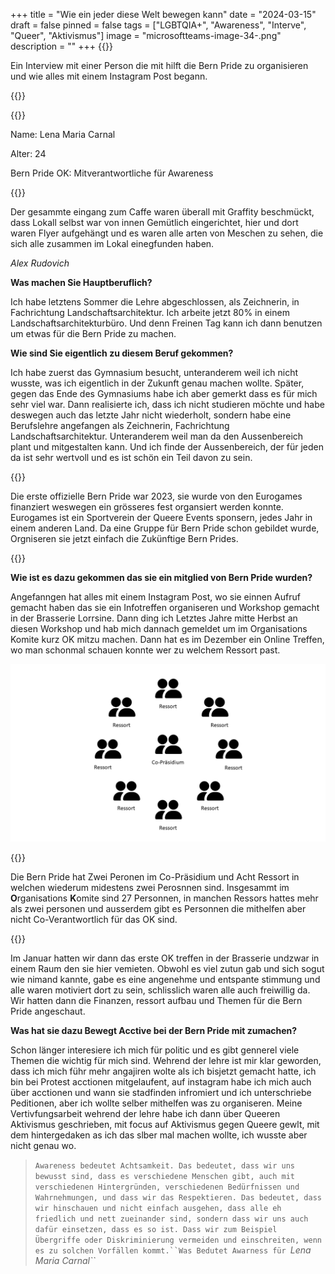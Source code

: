 +++
title = "Wie ein jeder diese Welt bewegen kann"
date = "2024-03-15"
draft = false
pinned = false
tags = ["LGBTQIA+", "Awareness", "Interve", "Queer", "Aktivismus"]
image = "microsoftteams-image-34-.png"
description = ""
+++
{{<lead>}}

Ein Interview mit einer Person die mit hilft die Bern Pride zu organisieren und wie alles mit einem Instagram Post begann.

{{</lead>}}

{{<box>}}

Name: Lena Maria Carnal

Alter: 24

Bern Pride OK: Mitverantwortliche für Awareness

{{</box>}}

Der gesammte eingang zum Caffe waren überall mit Graffity beschmückt, dass Lokall selbst war von innen Gemütlich eingerichtet, hier und dort waren Flyer aufgehängt und es waren alle arten von Meschen zu sehen, die sich alle zusammen im Lokal einegfunden haben.

*Alex Rudovich*

**Was machen Sie Hauptberuflich?** 

Ich habe letztens Sommer die Lehre abgeschlossen, als Zeichnerin, in Fachrichtung Landschaftsarchitektur. Ich arbeite jetzt 80% in einem Landschaftsarchitekturbüro. Und denn Freinen Tag kann ich dann benutzen um etwas für die Bern Pride zu machen.

**Wie sind Sie eigentlich zu diesem Beruf gekommen?** 

Ich habe zuerst das Gymnasium besucht, unteranderem weil ich nicht wusste, was ich eigentlich in der Zukunft genau machen wollte. Später, gegen das Ende des Gymnasiums habe ich aber gemerkt dass es für mich sehr viel war. Dann realisierte ich, dass ich nicht studieren möchte und habe deswegen auch das letzte Jahr nicht wiederholt, sondern habe eine Berufslehre angefangen als Zeichnerin, Fachrichtung Landschaftsarchitektur. Unteranderem weil man da den Aussenbereich plant und mitgestalten kann. Und ich finde der Aussenbereich, der für jeden da ist sehr wertvoll und es ist schön ein Teil davon zu sein. 

{{<box>}}

Die erste offizielle Bern Pride war 2023, sie wurde von den Eurogames finanziert weswegen ein grösseres fest organsiert werden konnte. Eurogames ist ein Sportverein der Queere Events sponsern, jedes Jahr in einem anderen Land. Da eine Gruppe für Bern Pride schon gebildet wurde, Orgniseren sie jetzt einfach die Zukünftige Bern Prides.

{{</box>}}

**Wie ist es dazu gekommen das sie ein mitglied von Bern Pride wurden?**

Angefanngen hat alles mit einem Instagram Post, wo sie einnen Aufruf gemacht haben das sie ein Infotreffen organiseren und Workshop gemacht in der Brasserie Lorrsine. Dann ding ich Letztes Jahre mitte Herbst an diesen Workshop und hab mich dannach gemeldet um im Organisations Komite kurz OK mitzu machen. Dann hat es im Dezember ein Online Treffen, wo man schonmal schauen konnte wer zu welchem Ressort past.

![Organigramm der Bern Pride von Alex Rudovich](prasentation-5.png "Organigramm der Bern Pride")

{{<box>}}

Die Bern Pride hat Zwei Peronen im Co-Präsidium und Acht Ressort in welchen wiederum midestens zwei Perosnnen sind. Insgesammt im **O**rganisations **K**omite sind 27 Personnen, in manchen Ressors hattes mehr als zwei personen und ausserdem gibt es Personnen die mithelfen aber nicht Co-Verantwortlich für das OK sind.

{{</box>}}

Im Januar hatten wir dann das erste OK treffen in der Brasserie undzwar in einem Raum den sie hier vemieten. Obwohl es viel zutun gab und sich sogut wie nimand kannte, gabe es eine angenehme und entspante stimmung und alle waren motiviert dort zu sein, schlisslich waren alle auch freiwillig da. Wir hatten dann die Finanzen, ressort aufbau und Themen für die Bern Pride angeschaut.

**Was hat sie dazu Bewegt Acctive bei der Bern Pride mit zumachen?**

Schon länger interesiere ich mich für politic und es gibt gennerel viele Themen die wichtig für mich sind. Wehrend der lehre ist mir klar geworden, dass ich mich führ mehr angajiren wolte als ich bisjetzt gemacht hatte, ich bin bei Protest acctionen mitgelaufent, auf instagram habe ich mich auch über acctionen und wann sie stadfinden infromiert und ich unterschriebe Peditionen, aber ich wollte selber mithelfen was zu organiseren. Meine Vertivfungsarbeit wehrend der lehre habe ich dann über Queeren Aktivismus geschrieben, mit focus auf Aktivismus gegen Queere gewlt, mit dem hintergedaken as ich das slber mal machen wollte, ich wusste aber nicht genau wo.

> `Awareness bedeutet Achtsamkeit. Das bedeutet, dass wir uns bewusst sind, dass es verschiedene Menschen gibt, auch mit verschiedenen Hintergründen, verschiedenen Bedürfnissen und Wahrnehmungen, und dass wir das Respektieren. Das bedeutet, dass wir hinschauen und nicht einfach ausgehen, dass alle eh friedlich und nett zueinander sind, sondern dass wir uns auch dafür einsetzen, dass es so ist. Dass wir zum Beispiel Übergriffe oder Diskriminierung vermeiden und einschreiten, wenn es zu solchen Vorfällen kommt.``Was Bedutet Awarness für `*Lena Maria Carnal``*